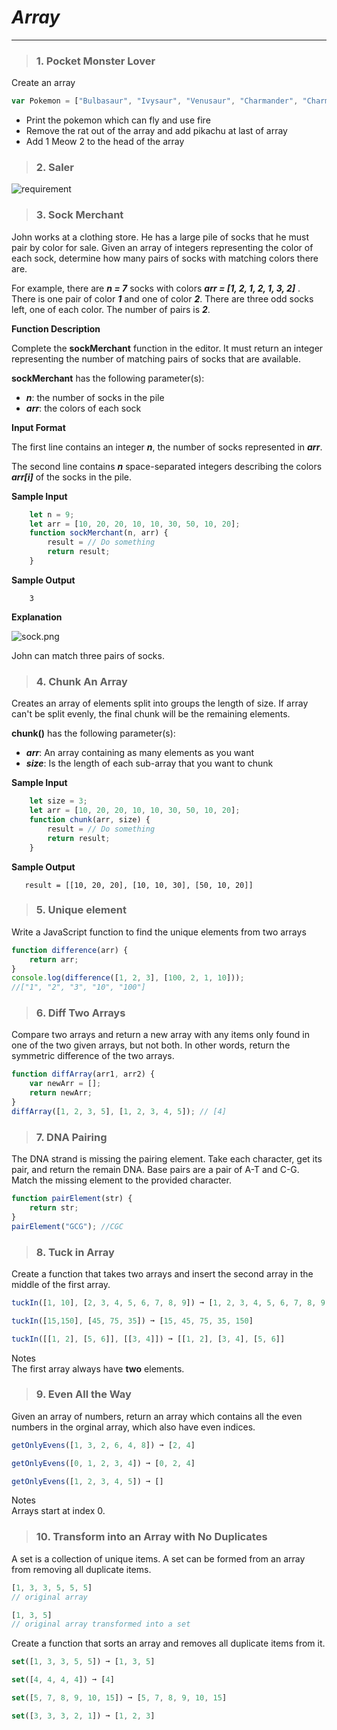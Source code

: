 # ***Array***
_____________________________
> ### 1. Pocket Monster Lover 
Create an array

``` javascript
var Pokemon = ["Bulbasaur", "Ivysaur", "Venusaur", "Charmander", "Charmeleon", "Charizard", "Squirtle", "Wartortle", "Blastoise", "Caterpie", "Metapod", "Butterfree", "Weedle", "Kakuna", "Beedrill", "Pidgey", "Pidgeotto", "Pidgeot", "Rattata"]
```

* Print the pokemon which can fly and use fire
* Remove the rat out of the array and add pikachu at last of array
* Add 1 Meow 2 to the head of the array

> ### 2. Saler 

![requirement](https://github.com/edtechkidsvn/c4ejs-student-book/blob/master/images/array/array_ex.png?raw=true)


> ### 3. Sock Merchant

John works at a clothing store. He has a large pile of socks that he must pair by color for sale. Given an array of integers representing the color of each sock, determine how many pairs of socks with matching colors there are.

For example, there are ***n = 7*** socks with colors ***arr = [1, 2, 1, 2, 1, 3, 2]*** . There is one pair of color ***1*** and one of color ***2***. There are three odd socks left, one of each color. The number of pairs is ***2***.

**Function Description**

Complete the **sockMerchant** function in the editor. It must return an integer representing the number of matching pairs of socks that are available. 

**sockMerchant** has the following parameter(s):
* ***n***: the number of socks in the pile
* ***arr***: the colors of each sock

**Input Format**

The first line contains an integer ***n***, the number of socks represented in ***arr***.

The second line contains ***n*** space-separated integers describing the colors ***arr[i]*** of the socks in the pile.

**Sample Input**

``` javascript
    let n = 9;
    let arr = [10, 20, 20, 10, 10, 30, 50, 10, 20];
    function sockMerchant(n, arr) {
        result = // Do something
        return result;
    }
```
**Sample Output**

```
    3
```

**Explanation**

![sock.png](https://s3.amazonaws.com/hr-challenge-images/25168/1474122392-c7b9097430-sock.png)

John can match three pairs of socks.


> ### 4. Chunk An Array

Creates an array of elements split into groups the length of size. If array can't be split evenly, the final chunk will be the remaining elements.

**chunk()** has the following parameter(s):
* ***arr***: An array containing as many elements as you want
* ***size***: Is the length of each sub-array that you want to chunk

**Sample Input**

``` javascript
    let size = 3;
    let arr = [10, 20, 20, 10, 10, 30, 50, 10, 20];
    function chunk(arr, size) {
        result = // Do something
        return result;
    }
```

**Sample Output**

```
   result = [[10, 20, 20], [10, 10, 30], [50, 10, 20]]
```


> ### 5. Unique element

Write a JavaScript function to find the unique elements from two arrays

``` javascript
function difference(arr) {
    return arr;
}
console.log(difference([1, 2, 3], [100, 2, 1, 10]));
//["1", "2", "3", "10", "100"]
```


> ### 6. Diff Two Arrays

Compare two arrays and return a new array with any items only found in one of the two given arrays, but not both. In other words, return the symmetric difference of the two arrays.

``` javascript
function diffArray(arr1, arr2) {
    var newArr = [];
    return newArr;
}
diffArray([1, 2, 3, 5], [1, 2, 3, 4, 5]); // [4]
```

> ### 7. DNA Pairing

The DNA strand is missing the pairing element. Take each character, get its pair, and return the remain DNA.
Base pairs are a pair of A-T and C-G. Match the missing element to the provided character.

``` javascript
function pairElement(str) {
    return str;
}
pairElement("GCG"); //CGC
```

> ### 8. Tuck in Array
Create a function that takes two arrays and insert the second array in the middle of the first array.

```js
tuckIn([1, 10], [2, 3, 4, 5, 6, 7, 8, 9]) ➞ [1, 2, 3, 4, 5, 6, 7, 8, 9, 10]

tuckIn([15,150], [45, 75, 35]) ➞ [15, 45, 75, 35, 150]

tuckIn([[1, 2], [5, 6]], [[3, 4]]) ➞ [[1, 2], [3, 4], [5, 6]]
```

Notes  
The first array always have **two** elements.

> ### 9. Even All the Way
Given an array of numbers, return an array which contains all the even numbers in the orginal array, which also have even indices.

```js
getOnlyEvens([1, 3, 2, 6, 4, 8]) ➞ [2, 4]

getOnlyEvens([0, 1, 2, 3, 4]) ➞ [0, 2, 4]

getOnlyEvens([1, 2, 3, 4, 5]) ➞ []
```

Notes  
Arrays start at index 0.

> ### 10. Transform into an Array with No Duplicates
A set is a collection of unique items. A set can be formed from an array from removing all duplicate items.
```js
[1, 3, 3, 5, 5, 5]
// original array

[1, 3, 5]
// original array transformed into a set
```
Create a function that sorts an array and removes all duplicate items from it.

```js
set([1, 3, 3, 5, 5]) ➞ [1, 3, 5]

set([4, 4, 4, 4]) ➞ [4]

set([5, 7, 8, 9, 10, 15]) ➞ [5, 7, 8, 9, 10, 15]

set([3, 3, 3, 2, 1]) ➞ [1, 2, 3]
```